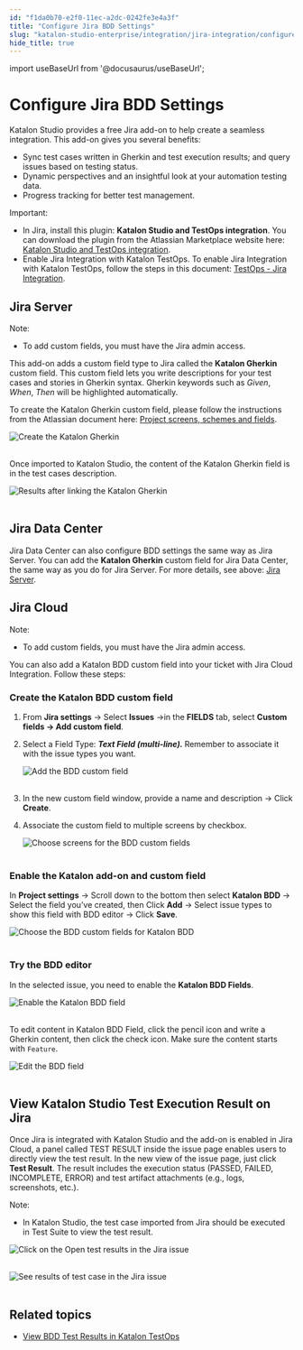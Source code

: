 ```yaml
---
id: "f1da0b70-e2f0-11ec-a2dc-0242fe3e4a3f"
title: "Configure Jira BDD Settings"
slug: "katalon-studio-enterprise/integration/jira-integration/configure-jira-bdd-settings"
hide_title: true
---
```

import useBaseUrl from '@docusaurus/useBaseUrl';


# <a id="id" class="anchor_top_offset"/><a id="ariaid-title1" class="anchor_top_offset"/>Configure Jira BDD Settings

<p xmlns="http://www.w3.org/1999/xhtml" className="p">Katalon Studio provides a free Jira add-on to help create a seamless integration. This add-on gives you several benefits:</p> 
<ul xmlns="http://www.w3.org/1999/xhtml" className="ul"><li className="li">Sync test cases written in Gherkin and test execution results; and query issues based on testing status.</li><li className="li">Dynamic perspectives and an insightful look at your automation testing data.</li><li className="li">Progress tracking for better test management.</li></ul> 
<div xmlns="http://www.w3.org/1999/xhtml" className="note important note_important"><span className="note__title">Important:</span> 
  <div className="p"><ul className="ul"><li className="li">In Jira, install this plugin: <strong className="ph b">Katalon Studio and TestOps integration</strong>. You can download the plugin from the Atlassian Marketplace website here: <a className="xref j-external-link" href="https://marketplace.atlassian.com/apps/1217501/katalon-bdd-test-automation-for-jira?hosting=cloud&tab=overview" target="_blank">Katalon Studio and TestOps integration</a>.</li><li className="li">Enable Jira Integration with Katalon TestOps. To enable Jira Integration with Katalon TestOps, follow the steps in this document: <a className="xref" href="/docs/legacy/katalon-testops/integrations/jira-integration">TestOps - Jira Integration</a>.</li></ul></div>
</div>

## <a id="id_1" class="anchor_top_offset"/>Jira Server

<div xmlns="http://www.w3.org/1999/xhtml" className="note note note_note"><span className="note__title">Note:</span> 
  <ul className="ul"><li className="li">To add custom fields, you must have the Jira admin access.</li></ul>
</div>
<p xmlns="http://www.w3.org/1999/xhtml" className="p">This add-on adds a custom field type to Jira called the <strong className="ph b">Katalon Gherkin</strong> custom field. This custom field lets you write descriptions for your test cases and stories in Gherkin syntax. Gherkin keywords such as <em className="ph i">Given</em>, <em className="ph i">When</em>, <em className="ph i">Then</em> will be highlighted automatically.</p> 
<p xmlns="http://www.w3.org/1999/xhtml" className="p">To create the Katalon Gherkin custom field, please follow the instructions from the Atlassian document here: <a className="xref j-external-link" href="https://confluence.atlassian.com/adminjiraserver071/project-screens-schemes-and-fields-802592517.html" target="_blank">Project screens, schemes and fields</a>.</p> 
<p xmlns="http://www.w3.org/1999/xhtml" className="p"> <img className="image" src={useBaseUrl("https://github.com/katalon-studio/docs-images/raw/master/katalon-studio/docs/install-and-use-katalons-jira-add-on/field-config-marked.png")} width={500} alt="Create the Katalon Gherkin" /><br /><br /> </p> 
<p xmlns="http://www.w3.org/1999/xhtml" className="p">Once imported to Katalon Studio, the content of the Katalon Gherkin field is in the test cases description.</p> 
<p xmlns="http://www.w3.org/1999/xhtml" className="p"> <img className="image" src={useBaseUrl("https://github.com/katalon-studio/docs-images/raw/master/katalon-studio/docs/configure-jira-integration/TO-JIRA-View-results-on-Jira-Gherkin.png")} alt="Results after linking the Katalon Gherkin" /><br /><br /> </p> 

## <a id="id_2" class="anchor_top_offset"/>Jira Data Center

            
<p xmlns="http://www.w3.org/1999/xhtml" className="p">Jira Data Center can also configure BDD settings the same way as Jira Server. You can add the <strong className="ph b">Katalon Gherkin</strong> custom field for Jira Data Center, the same way as you do for Jira Server. For more details, see above: <a className="xref" href="/docs/legacy/katalon-studio-enterprise/integration/jira-integration/configure-jira-bdd-settings#id_1">Jira Server</a>.</p> 
        

## <a id="id_3" class="anchor_top_offset"/>Jira Cloud

<div xmlns="http://www.w3.org/1999/xhtml" className="note note note_note"><span className="note__title">Note:</span> 
  <ul className="ul"><li className="li">To add custom fields, you must have the Jira admin access.</li></ul>
</div>
<p xmlns="http://www.w3.org/1999/xhtml" className="p">You can also add a Katalon BDD custom field into your ticket with Jira Cloud Integration. Follow these steps:</p> 
      

### <a id="id_4" class="anchor_top_offset"/>Create the Katalon BDD custom field

      
        
<ol xmlns="http://www.w3.org/1999/xhtml" className="ol">   <li className="li">From <strong className="ph b">Jira settings</strong> -&gt; Select     <strong className="ph b">Issues</strong> -&gt;in the <strong className="ph b">FIELDS</strong> tab,     select <strong className="ph b">Custom fields -&gt; Add custom field</strong>.</li>   <li className="li">     <p className="p">Select a Field Type: <strong className="ph b">         <em className="ph i">Text Field           (multi-line).</em>       </strong> Remember to associate it with the issue       types you want.</p>     <p className="p">       <img className="image" src={useBaseUrl("https://github.com/katalon-studio/docs-images/raw/master/katalon-studio/docs/BDD-field-Jira-Cloud/3-field-type.png")} alt="Add the BDD custom field" /><br /><br />     </p>   </li>   <li className="li">     <p className="p">In the new custom field window, provide a name and description       -&gt; Click <strong className="ph b">Create</strong>.</p>   </li>   <li className="li">     <p className="p">Associate the custom field to multiple screens by checkbox.</p>     <p className="p">       <img className="image" src={useBaseUrl("https://github.com/katalon-studio/docs-images/raw/master/katalon-studio/docs/BDD-field-Jira-Cloud/4-screens.png")} alt="Choose screens for the BDD custom fields" /><br /><br />     </p>   </li> </ol> 
      
    
      

### <a id="id_5" class="anchor_top_offset"/>Enable the Katalon add-on and custom field

      
        
<p xmlns="http://www.w3.org/1999/xhtml" className="p">In <strong className="ph b">Project settings</strong> -&gt; Scroll down to the   bottom then select <strong className="ph b">Katalon BDD</strong> -&gt; Select the   field you’ve created, then Click <strong className="ph b">Add</strong> -&gt;   Select issue types to show this field with BDD editor -&gt; Click   <strong className="ph b">Save</strong>.</p> 
        
<p xmlns="http://www.w3.org/1999/xhtml" className="p">   <img className="image" src={useBaseUrl("https://github.com/katalon-studio/docs-images/raw/master/katalon-studio/docs/BDD-field-Jira-Cloud/5-enable.png")} alt="Choose the BDD custom fields for Katalon BDD" /><br /><br /> </p> 
      
    
      

### <a id="id_6" class="anchor_top_offset"/>Try the BDD editor

      
        
<p xmlns="http://www.w3.org/1999/xhtml" className="p">In the selected issue, you need to enable the <strong className="ph b">Katalon     BDD Fields</strong>.</p> 
        
<p xmlns="http://www.w3.org/1999/xhtml" className="p">   <img className="image" src={useBaseUrl("https://github.com/katalon-studio/docs-images/raw/master/katalon-studio/docs/BDD-field-Jira-Cloud/6-KBDD.png")} alt="Enable the Katalon BDD field" /><br /><br /> </p> 
        
<p xmlns="http://www.w3.org/1999/xhtml" className="p">To edit content in Katalon BDD Field, click the pencil icon and   write a Gherkin content, then click the check icon. Make sure the   content starts with <code className="ph codeph">Feature</code>.</p> 
        
<p xmlns="http://www.w3.org/1999/xhtml" className="p">   <img className="image" src={useBaseUrl("https://github.com/katalon-studio/docs-images/raw/master/katalon-studio/docs/BDD-field-Jira-Cloud/7-gherkin.png")} alt="Edit the BDD field" /><br /><br /> </p> 
      
    

## <a id="id_7" class="anchor_top_offset"/>View Katalon Studio Test Execution Result on Jira

<p xmlns="http://www.w3.org/1999/xhtml" className="p">Once Jira is integrated with Katalon Studio and the add-on is   enabled in Jira Cloud, a panel called TEST RESULT inside the issue   page enables users to directly view the test result. In the new   view of the issue page, just click <strong className="ph b">Test Result</strong>.   The result includes the execution status (PASSED, FAILED,   INCOMPLETE, ERROR) and test artifact attachments (e.g., logs,   screenshots, etc.).</p> 
<div xmlns="http://www.w3.org/1999/xhtml" className="note note note_note"><span className="note__title">Note:</span> <ul className="ul"><li className="li"><p className="p">In Katalon Studio, the test case imported from Jira should
        be executed in Test Suite to view the test result.</p></li></ul></div>
<p xmlns="http://www.w3.org/1999/xhtml" className="p">   <img className="image" src={useBaseUrl("https://github.com/katalon-studio/docs-images/raw/master/katalon-studio/docs/configure-jira-integration/KS-JIRA-Open-test-results-2.png")} alt="Click on the Open test results in the Jira issue" /><br /><br /> </p> 
<p xmlns="http://www.w3.org/1999/xhtml" className="p">   <img className="image" src={useBaseUrl("https://github.com/katalon-studio/docs-images/raw/master/katalon-studio/docs/configure-jira-integration/KS-JIRA-View-results-on-Jira.png")} alt="See results of test case in the Jira issue" /><br /><br /> </p> 

## <a id="id_8" class="anchor_top_offset"/>Related topics

<ul xmlns="http://www.w3.org/1999/xhtml" className="ul"><li className="li">     <a className="xref" href="#">View       BDD Test Results in Katalon TestOps</a>   </li></ul> 
